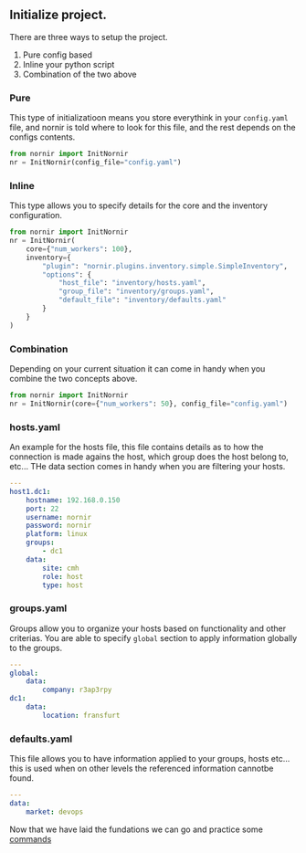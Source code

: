 ## Initialize project.

There are three ways to setup the project.

1. Pure config based
2. Inline your python script
3. Combination of the two above

### Pure

This type of initializatioon means you store everythink in your `config.yaml` file, and nornir is told where to look for this file, and the rest depends on the configs contents.

``` python
from nornir import InitNornir
nr = InitNornir(config_file="config.yaml")
```

### Inline

This type allows you to specify details for the core and the inventory configuration.

``` python
from nornir import InitNornir
nr = InitNornir(
    core={"num_workers": 100},
    inventory={
        "plugin": "nornir.plugins.inventory.simple.SimpleInventory",
        "options": {
            "host_file": "inventory/hosts.yaml",
            "group_file": "inventory/groups.yaml",
            "default_file": "inventory/defaults.yaml"
        }
    }
)
```

### Combination

Depending on your current situation it can come in handy when you combine the two concepts above.

``` python
from nornir import InitNornir
nr = InitNornir(core={"num_workers": 50}, config_file="config.yaml")
```

### hosts.yaml

An example for the hosts file, this file contains details as to how the connection is made agains the host, which group does the host belong to, etc...
THe data section comes in handy when you are filtering your hosts.

``` yaml
---
host1.dc1:
    hostname: 192.168.0.150
    port: 22
    username: nornir
    password: nornir
    platform: linux
    groups:
        - dc1
    data:
        site: cmh
        role: host
        type: host
```

### groups.yaml

Groups allow you to organize your hosts based on functionality and other criterias. You are able to specify `global` section to apply information globally to the groups.

``` yaml
---
global:
    data:
        company: r3ap3rpy
dc1:
    data:
        location: fransfurt
```

### defaults.yaml

This file allows you to have information applied to your groups, hosts etc... this is used when on other levels the referenced information cannotbe found.

``` yaml
---
data:
    market: devops
```

Now that we have laid the fundations we can go and practice some [commands](/Guides/Commands.md)